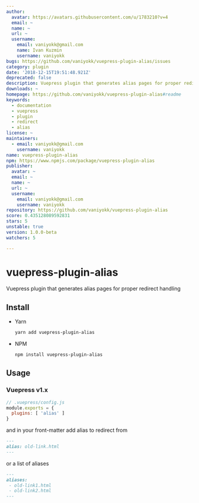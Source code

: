 ```yaml
---
author:
  avatar: https://avatars.githubusercontent.com/u/1783210?v=4
  email: ~
  name: ~
  url: ~
  username:
    email: vaniyokk@gmail.com
    name: Ivan Kuzmin
    username: vaniyokk
bugs: https://github.com/vaniyokk/vuepress-plugin-alias/issues
category: plugin
date: '2018-12-15T19:51:48.921Z'
deprecated: false
description: Vuepress plugin that generates alias pages for proper redirect handling
downloads: ~
homepage: https://github.com/vaniyokk/vuepress-plugin-alias#readme
keywords:
  - documentation
  - vuepress
  - plugin
  - redirect
  - alias
license: ~
maintainers:
  - email: vaniyokk@gmail.com
    username: vaniyokk
name: vuepress-plugin-alias
npm: https://www.npmjs.com/package/vuepress-plugin-alias
publisher:
  avatar: ~
  email: ~
  name: ~
  url: ~
  username:
    email: vaniyokk@gmail.com
    username: vaniyokk
repository: https://github.com/vaniyokk/vuepress-plugin-alias
score: 0.435128089592831
stars: 5
unstable: true
version: 1.0.0-beta
watchers: 5

---
```


# vuepress-plugin-alias
Vuepress plugin that generates alias pages for proper redirect handling

## Install

* Yarn

  ```sh
  yarn add vuepress-plugin-alias
  ```
* NPM

  ```sh
  npm install vuepress-plugin-alias
  ```

## Usage

### Vuepress v1.x

```js
// .vuepress/config.js
module.exports = {
  plugins: [ 'alias' ]
}
```

and in your front-matter add alias to redirect from

```md
---
alias: old-link.html
---
```
or a list of aliases
```md
---
aliases: 
 - old-link1.html
 - old-link2.html
---
```
